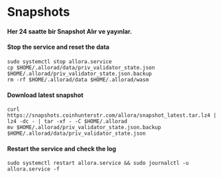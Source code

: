 # Snapshots

#### Her 24 saatte bir Snapshot Alır ve yayınlar. <a href="#stop-the-service-and-reset-the-data" id="stop-the-service-and-reset-the-data"></a>

#### Stop the service and reset the data <a href="#stop-the-service-and-reset-the-data" id="stop-the-service-and-reset-the-data"></a>

```
sudo systemctl stop allora.service
cp $HOME/.allorad/data/priv_validator_state.json $HOME/.allorad/priv_validator_state.json.backup
rm -rf $HOME/.allorad/data $HOME/.allorad/wasm
```

#### Download latest snapshot <a href="#download-latest-snapshot" id="download-latest-snapshot"></a>

```
curl https://snapshots.coinhunterstr.com/allora/snapshot_latest.tar.lz4 | lz4 -dc - | tar -xf - -C $HOME/.allorad
mv $HOME/.allorad/priv_validator_state.json.backup $HOME/.allorad/data/priv_validator_state.json
```

#### Restart the service and check the log <a href="#restart-the-service-and-check-the-log" id="restart-the-service-and-check-the-log"></a>

```
sudo systemctl restart allora.service && sudo journalctl -u allora.service -f
```
